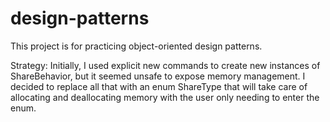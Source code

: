 # design-patterns
This project is for practicing object-oriented design patterns.

Strategy: Initially, I used explicit new commands to create new instances of ShareBehavior, but it seemed unsafe to expose memory management.  I decided to replace all that with an enum ShareType that will take care of allocating and deallocating memory with the user only needing to enter the enum.
